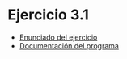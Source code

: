 # Ejercicio 3.1
* [Enunciado del ejercicio](https://sio2sio2.github.io/acceso-datos/html/99.ejercicios/03.xml.html)
* [Documentación del programa](https://josem-dam.github.io/ej3_1)